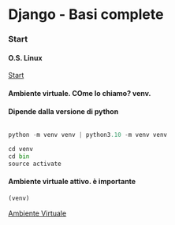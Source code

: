 # Django - Basi complete

### Start

#### O.S. Linux


[Start](https://github.com/pasqualeclarizio83/django/blob/main/start.png)



#### Ambiente virtuale. COme lo chiamo? venv.
#### Dipende dalla versione di python

```python

python -m venv venv | python3.10 -m venv venv

cd venv
cd bin
source activate

```
#### Ambiente virtuale attivo. è importante

```python
(venv)
```


[Ambiente Virtuale](https://github.com/pasqualeclarizio83/django/blob/main/venv.png)